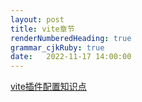 ```yaml
---
layout: post
title: vite章节
renderNumberedHeading: true
grammar_cjkRuby: true
date:   2022-11-17 14:00:00
---
```


[vite插件配置知识点](https://www.cnblogs.com/smileZAZ/archive/2022/07/29/16532320.html)